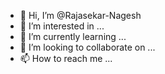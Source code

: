 - 👋 Hi, I’m @Rajasekar-Nagesh
- 👀 I’m interested in ...
- 🌱 I’m currently learning ...
- 💞️ I’m looking to collaborate on ...
- 📫 How to reach me ...

<!---
Rajasekar-Nagesh/Rajasekar-Nagesh is a ✨ special ✨ repository because its `README.md` (this file) appears on your GitHub profile.
You can click the Preview link to take a look at your changes.
--->
